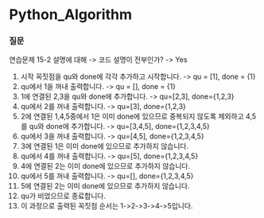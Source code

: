 # Python_Algorithm
<h3>질문</h3>
<p> 연습문제 15-2 설명에 대해 -> 코드 설명이 전부인가? -> Yes </p>
<p>
<ol>
    <li>시작 꼭짓점을 qu와 done에 각각 추가하고 시작합니다. -> qu = [1], done = {1}</li>
    <li>qu에서 1을 꺼내 출력합니다. -> qu = [], done = {1}</li>
    <li>1에 연결된 2,3을 qu와 done에 추가합니다. -> qu=[2,3], done={1,2,3}</li>
    <li>qu에서 2를 꺼내 출력합니다. -> qu=[3], done={1,2,3}</li>
    <li>2에 연결된 1,4,5중에서 1은 이미 done에 있으므로 중복되지 않도록 제외하고 4,5를 qu와 done에 추가합니다. -> qu=[3,4,5], done={1,2,3,4,5}</li>
    <li>qu에서 3을 꺼내 출력합니다. -> qu=[4,5], done={1,2,3,4,5}</li>
    <li>3에 연결된 1은 이미 done에 있으므로 추가하지 않습니다.</li>
    <li>qu에서 4를 꺼내 출력합니다. -> qu=[5], done={1,2,3,4,5}</li>
    <li>4에 연결된 2는 이미 done에 있으므로 추가하지 않습니다.</li>
    <li>qu에서 5를 꺼내 출력합니다. -> qu=[], done={1,2,3,4,5}</li>
    <li>5에 연결된 2는 이미 done에 있으므로 추가하지 않습니다.</li>
    <li>qu가 비었으므로 종료합니다.</li>
    <li>이 과정으로 출력된 꼭짓점 순서는 1->2->3->4->5입니다.</li>
</ol>
</p>
